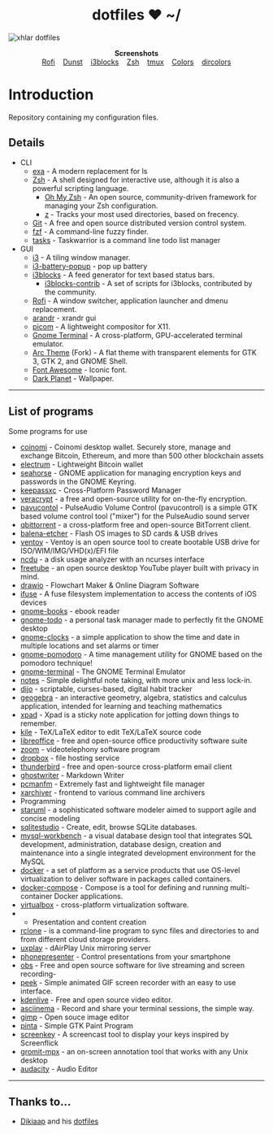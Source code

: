 <h1 align="center">dotfiles ❤ ~/</h1>


![xhlar dotfiles](https://i.imgur.com/Yh9Ap2n.png)

<p align="center">
    <b>Screenshots</b><br>
    <a href="https://files.dikiaap.id/img/dotfiles/rofi.png">Rofi</a>&nbsp;&nbsp;&nbsp;
    <a href="https://files.dikiaap.id/img/dotfiles/dunst.png">Dunst</a>&nbsp;&nbsp;&nbsp;
    <a href="https://files.dikiaap.id/img/dotfiles/i3blocks.png">i3blocks</a>&nbsp;&nbsp;&nbsp;
    <a href="https://files.dikiaap.id/img/dotfiles/zsh.png">Zsh</a>&nbsp;&nbsp;&nbsp;
    <a href="https://files.dikiaap.id/img/dotfiles/tmux.png">tmux</a>&nbsp;&nbsp;&nbsp;
    <a href="https://files.dikiaap.id/img/dotfiles/colors.png">Colors</a>&nbsp;&nbsp;&nbsp;
    <a href="https://files.dikiaap.id/img/dotfiles/dircolors.png">dircolors</a>
</p>

# Introduction
Repository containing my configuration files.

## Details 
- CLI
     - [exa](https://github.com/ogham/exa) - A modern replacement for ls
     - [Zsh](https://github.com/zsh-users/zsh) - A shell designed for interactive use, although it is also a powerful scripting language.
        - [Oh My Zsh](https://github.com/ohmyzsh/ohmyzsh) - An open source, community-driven framework for managing your Zsh configuration.
        - [z](https://github.com/rupa/z) - Tracks your most used directories, based on frecency.
     - [Git](https://github.com/git/git) - A free and open source distributed version control system.
     - [fzf](https://github.com/junegunn/fzf) - A command-line fuzzy finder.
     - [tasks](https://taskwarrior.org/) -  Taskwarrior is a command line todo list manager
- GUI
    - [i3](https://github.com/i3/i3) - A tiling window manager.
    - [i3-battery-popup](https://website.org/) - pop up battery
    - [i3blocks](https://github.com/vivien/i3blocks) - A feed generator for text based status bars.
        - [i3blocks-contrib](https://github.com/vivien/i3blocks-contrib) - A set of scripts for i3blocks, contributed by the community.
    - [Rofi](https://github.com/davatorium/rofi) - A window switcher, application launcher and dmenu replacement.
    - [arandr](https://github.com/) - xrandr gui
    - [picom](https://github.com/yshui/picom) - A lightweight compositor for X11.
    - [Gnome Terminal](https://github.com/GNOME/gnome-terminal) - A cross-platform, GPU-accelerated terminal emulator.
    - [Arc Theme](https://github.com/arc-design/arc-theme) (Fork) - A flat theme with transparent elements for GTK 3, GTK 2, and GNOME Shell.
    - [Font Awesome](https://github.com/FortAwesome/Font-Awesome) - Iconic font.
    - [Dark Planet](https://www.pling.com/p/1163924/) - Wallpaper.
---
## List of programs 
Some programs for use 

- [coinomi](https://www.coinomi.com/) - Coinomi desktop wallet. Securely store, manage and exchange Bitcoin, Ethereum, and more than 500 other blockchain assets
- [electrum](https://electrum.org/) - Lightweight Bitcoin wallet 
- [seahorse](https://aur.archlinux.org/packages/seahorse-git) - GNOME application for managing encryption keys and passwords in the GNOME Keyring.
- [keepassxc](https://keepassxc.org/) - Cross-Platform Password Manager
- [veracrypt](https://www.veracrypt.fr/code/VeraCrypt/) - a free and open-source utility for on-the-fly encryption.
- [pavucontol](https://freedesktop.org/software/pulseaudio/pavucontrol/) - PulseAudio Volume Control (pavucontrol) is a simple GTK based volume control tool ("mixer") for the PulseAudio sound server
- [qbittorrent](https://www.qbittorrent.org/) - a cross-platform free and open-source BitTorrent client.
- [balena-etcher](https://www.balena.io/etcher/) - Flash OS images to SD cards & USB drives
- [ventoy](https://) - Ventoy is an open source tool to create bootable USB drive for ISO/WIM/IMG/VHD(x)/EFI file
- [ncdu](https://dev.yorhel.nl/ncdu) -  a disk usage analyzer with an ncurses interface
- [freetube](https://github.com/FreeTubeApp/FreeTube) - an open source desktop YouTube player built with privacy in mind.
- [drawio](https://app.diagrams.net/) - Flowchart Maker & Online Diagram Software
- [ifuse](https://github.com/libimobiledevice/ifuse) - A fuse filesystem implementation to access the contents of iOS devices
- [gnome-books](https://launchpad.net/ubuntu/+source/gnome-books) - ebook reader 
- [gnome-todo](https://gitlab.gnome.org/GNOME/gnome-todo) - a personal task manager made to perfectly fit the GNOME desktop
- [gnome-clocks](https://gitlab.gnome.org/GNOME/gnome-clocks) - a simple application to show the time and date in multiple locations and set alarms or timer
- [gnome-pomodoro](https://github.com/gnome-pomodoro/gnome-pomodoro) - A time management utility for GNOME based on the pomodoro technique!
- [gnome-terminal](https://archlinux.org/packages/extra/x86_64/gnome-terminal/) - The GNOME Terminal Emulator
- [notes](https://github.com/pimterry/notes) - Simple delightful note taking, with more unix and less lock-in.
- [dijo](https://github.com/nerdypepper/dijo) - scriptable, curses-based, digital habit tracker
- [geogebra](https://geogebra.org/) - an interactive geometry, algebra, statistics and calculus application, intended for learning and teaching mathematics
- [xpad](https://launchpad.net/xpad) - Xpad is a sticky note application for jotting down things to remember.
- [kile](https://kile.sourceforge.io/) - TeX/LaTeX editor to edit TeX/LaTeX source code
- [libreoffice](https://www.libreoffice.org/) -  free and open-source office productivity software suite
- [zoom](https://zoom.com) -  videotelephony software program
- [dropbox](https://dropbox.com) - file hosting service 
- [thunderbird](https://www.thunderbird.net/) - free and open-source cross-platform email client
- [ghostwriter](https://wereturtle.github.io/ghostwriter/) - Markdown Writer 
- [pcmanfm](https://github.com/lxde/pcmanfm) - Extremely fast and lightweight file manager
- [xarchiver](https://archlinux.org/packages/community/x86_64/xarchiver/) - frontend to various command line archivers
- Programming
- [staruml](https://staruml.io/) - a sophisticated software modeler aimed to support agile and concise modeling
- [sqlitestudio](https://sqlitestudio.pl/) - Create, edit, browse SQLite databases.
- [mysql-workbench](https://www.mysql.com/products/workbench/) - a visual database design tool that integrates SQL development, administration, database design, creation and maintenance into a single integrated development environment for the MySQL 
- [docker](https://www.docker.com/) - a set of platform as a service products that use OS-level virtualization to deliver software in packages called containers.
- [docker-compose](https://docs.docker.com/compose/install/) - Compose is a tool for defining and running multi-container Docker applications.
- [virtualbox](https://www.virtualbox.org/) - cross-platform virtualization software.
- - Presentation and content creation
- [rclone](https://github.com/rclone/rclone) - is a command-line program to sync files and directories to and from different cloud storage providers.
- [uxplay](https://github.com/antimof/UxPlay) - dAirPlay Unix mirroring server
- [phonepresenter](https://phonepresenter.github.io/) - Control presentations from your smartphone
- [obs](https://github.com/obsproject/obs-studio) - Free and open source software for live streaming and screen recording- 
- [peek](https://github.com/phw/peek) - Simple animated GIF screen recorder with an easy to use interface. 
- [kdenlive](https://github.com/KDE/kdenlive) - Free and open source video editor.
- [asciinema](https://asciinema.org/) - Record and share your terminal sessions, the simple way.
- [gimp](https://github.com/GNOME/gimp) - Open souce image editor 
- [pinta](https://github.com/PintaProject/Pinta) - Simple GTK Paint Program
- [screenkey](https://github.com/wavexx/screenkey) - A screencast tool to display your keys inspired by Screenflick
- [gromit-mpx](https://github.com/bk138/gromit-mpx) - an on-screen annotation tool that works with any Unix desktop
- [audacity](https://github.com/audacity/audacity) - Audio Editor
---
  ## Thanks to...
- [Dikiaap](https://github.com/dikiaap) and his [dotfiles](https://github.com/dikiaap/dotfiles)
